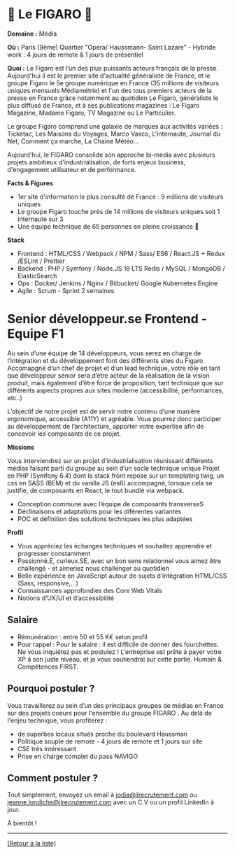 # 📰 Le FIGARO 📰

**Domaine :** Média 

**Où :** Paris (9ème) Quartier "Opéra/ Haussmann- Saint Lazare" - Hybride work : 4 jours de remote & 1 jours de présentiel

**Quoi :**
Le Figaro est l’un des plus puissants acteurs français de la presse. Aujourd'hui il est le premier site d'actualité généraliste de France, et le groupe Figaro le 5e groupe numérique en France (35 millions de visiteurs uniques mensuels Médiamétrie) et l'un des tous premiers acteurs de la presse en France grâce notamment au quotidien Le Figaro, généraliste le plus diffusé de France, et à ses publications magazines : Le Figaro Magazine, Madame Figaro, TV Magazine ou Le Particulier. 

Le groupe Figaro comprend une galaxie de marques aux activités variées : Ticketac, Les Maisons du Voyages, Marco Vasco, L'internaute, Journal du Net, Comment ça marche, La Chaine Météo...

Aujourd'hui, le FIGARO consolide son approche bi-média avec plusieurs projets ambitieux d'industrialisation, de forts enjeux business, d'engagement utilisateur et de performance.

**Facts & Figures**

* 1er site d'information le plus consulté de France : 9 millions de visiteurs uniques 
* Le groupe Figaro touche près de 14 millions de visiteurs uniques soit 1 internaute sur 3
* Une équipe technique de 65 personnes en pleine croissance 🚀

**Stack**

* Frontend : HTML/CSS / Webpack / NPM / Sass/ ES6 / React.JS + Redux /ESLint / Prettier 
* Backend : PHP / Symfony / Node.JS 16 LTS Redis / MySQL / MongoDB / ElasticSearch
* Ops : Docker/ Jenkins / Nginx / Bitbucket/ Google Kubernetes Engine 
* Agile : Scrum - Sprint 2 semaines

# Senior développeur.se Frontend - Equipe F1 

Au sein d’une équipe de 14 développeurs, vous serez en charge de l’intégration et du développement font des différents sites du Figaro. 
Accomapgné d’un chef de projet et d’un lead technique, votre rôle en tant que développeur sénior sera d’être acteur de la réalisation de la vision produit, mais également d’être force de proposition, tant technique que sur différents aspects propres aux sites moderne (accessibilité, performances, etc..)
 
L’objectif de notre projet est de servir notre contenu d’une manière ergonomique, accessible (A11Y) et agréable. 
Vous pourrez donc participer au développement de l’architecture, apporter votre expertise afin de concevoir les composants de ce projet. 

**Missions**
 
Vous interviendrez sur un projet d’industrialisation réunissant différents médias faisant parti du groupe au sein d’un socle technique unique Projet en PHP (Symfony 6.4) dont la stack front repose sur un templating twig, un css en SASS (BEM) et du vanilla JS (es6) accompagné, lorsque cela se justifie, de composants en React, le tout bundlé via webpack. 
 
* Conception commune avec l’équipe de composants transverseS
* Déclinaisons et adaptations pour les diférentes variantes
* POC et définition des solutions techniques les plus adaptées

**Profil**

* Vous appréciez les échanges techniques et souhaitez apprendre et progresser constamment 
* Passionné.E, curieux.SE, avec un bon sens relationnel vous aimez être challengé - et aimeriez nous challenger au quotidien
* Belle expérience en JavaScript autour de sujets d’intégration HTML/CSS (Sass, responsive,…)
* Connaissances approfondies des Core Web Vitals
* Notions d’UX/UI et d’accessibilité

## Salaire 

* Rémunération : entre 50 et 55 K€ selon profil
* Pour rappel : Pour le salaire : il est difficile de donner des fourchettes. Ne vous inquiétez pas et postulez ! L'entreprise est prête à payer votre XP à son juste niveau, et je vous soutiendrai sur cette partie. Humain & Compétences FIRST.

## Pourquoi postuler ?

Vous travaillerez au sein d’un des principaux groupes de médias en France sur des projets coeurs pour l'ensemble du groupe FIGARO . Au delà de l'enjeu technique, vous profiterez : 
* de superbes locaux situés proche du boulevard Haussman
* Politique souple de remote - 4 jours de remote et 1 jours sur site
* CSE très intéressant 
* Prise en charge complet du pass NAVIGO

## Comment postuler ? 

Tout simplement, envoyez un email à jodia@jlrecrutement.com ou jeanne.londiche@jlrecrutement.com avec un C.V ou un profil LinkedIn à jour. 

À bientôt !

----
<a href="https://github.com/jlondiche/job-board-php/blob/master/README.md">[Retour a la liste]</a>